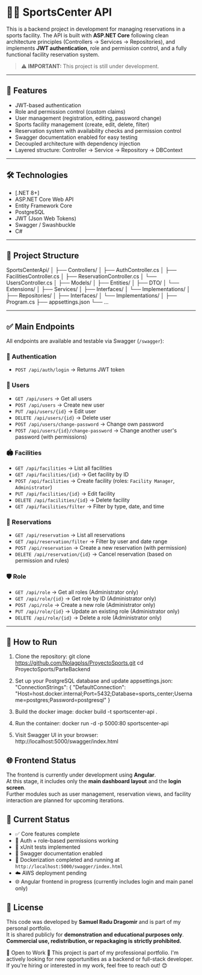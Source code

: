 # 🏋️‍♂️ SportsCenter API

This is a backend project in development for managing reservations in a sports facility. The API is built with **ASP.NET Core** following clean architecture principles (Controllers → Services → Repositories), and implements **JWT authentication**, role and permission control, and a fully functional facility reservation system.

> ⚠️ **IMPORTANT:** This project is still under development.
---

## 🚀 Features

- JWT-based authentication
- Role and permission control (custom claims)
- User management (registration, editing, password change)
- Sports facility management (create, edit, delete, filter)
- Reservation system with availability checks and permission control
- Swagger documentation enabled for easy testing
- Decoupled architecture with dependency injection
- Layered structure: Controller → Service → Repository → DBContext

---

## 🛠️ Technologies

- [.NET 8+]
- ASP.NET Core Web API
- Entity Framework Core
- PostgreSQL
- JWT (Json Web Tokens)
- Swagger / Swashbuckle
- C#

---

## 📁 Project Structure

SportsCenterApi/
│
├── Controllers/
│ ├── AuthController.cs
│ ├── FacilitiesController.cs
│ ├── ReservationController.cs
│ └── UsersController.cs
│
├── Models/
│ ├── Entities/
│ ├── DTO/
│ └── Extensions/
│
├── Services/
│ ├── Interfaces/
│ └── Implementations/
│
├── Repositories/
│ ├── Interfaces/
│ └── Implementations/
│
├── Program.cs
├── appsettings.json
└── ...


---

## ✅ Main Endpoints

All endpoints are available and testable via Swagger (`/swagger`):

### 🔐 Authentication
- `POST /api/auth/login` → Returns JWT token

### 👤 Users
- `GET /api/users` → Get all users
- `POST /api/users` → Create new user
- `PUT /api/users/{id}` → Edit user
- `DELETE /api/users/{id}` → Delete user
- `POST /api/users/change-password` → Change own password
- `POST /api/users/{id}/change-password` → Change another user's password (with permissions)

### 🏟️ Facilities
- `GET /api/facilities` → List all facilities
- `GET /api/facilities/{id}` → Get facility by ID
- `POST /api/facilities` → Create facility (roles: `Facility Manager`, `Administrator`)
- `PUT /api/facilities/{id}` → Edit facility
- `DELETE /api/facilities/{id}` → Delete facility
- `GET /api/facilities/filter` → Filter by type, date, and time

### 📅 Reservations
- `GET /api/reservation` → List all reservations
- `GET /api/reservation/filter` → Filter by user and date range
- `POST /api/reservation` → Create a new reservation (with permission)
- `DELETE /api/reservation/{id}` → Cancel reservation (based on permission and rules)

### 🛡️ Role
- `GET /api/role` → Get all roles (Administrator only)
- `GET /api/role/{id}` → Get role by ID (Administrator only)
- `POST /api/role` → Create a new role (Administrator only)
- `PUT /api/role/{id}` → Update an existing role (Administrator only)
- `DELETE /api/role/{id}` → Delete a role (Administrator only)

---

## 🧪 How to Run

1. Clone the repository:
  git clone https://github.com/Nolagplss/ProyectoSports.git
cd ProyectoSports/ParteBackend

2. Set up your PostgreSQL database and update appsettings.json:
"ConnectionStrings": {
  "DefaultConnection": "Host=host.docker.internal;Port=5432;Database=sports_center;Username=postgres;Password=postgresql"
}

3. Build the docker image: 
 docker build -t sportscenter-api .

4. Run the container: 
 docker run -d -p 5000:80 sportscenter-api

5. Visit Swagger UI in your browser: 
 http://localhost:5000/swagger/index.html

## 🌐 Frontend Status

The frontend is currently under development using **Angular**.  
At this stage, it includes only the **main dashboard layout** and the **login screen**.  
Further modules such as user management, reservation views, and facility interaction are planned for upcoming iterations.

## 📌 Current Status
+ ✅ Core features complete  
+ 🔐 Auth + role-based permissions working  
+ 🧪 xUnit tests implemented  
+ 📄 Swagger documentation enabled  
+ 🐳 Dockerization completed and running at `http://localhost:5000/swagger/index.html`  
+ ☁️ AWS deployment pending
+ 🌐 Angular frontend in progress (currently includes login and main panel only)

## 📃 License
This code was developed by **Samuel Radu Dragomir** and is part of my personal portfolio.  
It is shared publicly for **demonstration and educational purposes only**.  
**Commercial use, redistribution, or repackaging is strictly prohibited.**

💼 Open to Work 🚀
This project is part of my professional portfolio. I'm actively looking for new opportunities as a backend or full-stack developer.
If you're hiring or interested in my work, feel free to reach out! 😊
